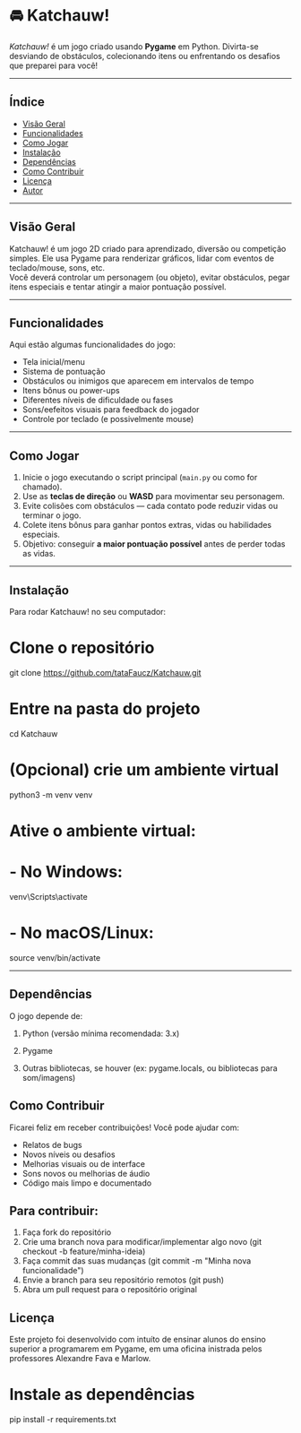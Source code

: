# 🚘 Katchauw!

*Katchauw!* é um jogo criado usando **Pygame** em Python. Divirta-se desviando de obstáculos, colecionando itens ou enfrentando os desafios que preparei para você!

---

## Índice

- [Visão Geral](#visão-geral)  
- [Funcionalidades](#funcionalidades)  
- [Como Jogar](#como-jogar)  
- [Instalação](#instalação)  
- [Dependências](#dependências)  
- [Como Contribuir](#como-contribuir)  
- [Licença](#licença)  
- [Autor](#autor)  

---

## Visão Geral

Katchauw! é um jogo 2D criado para aprendizado, diversão ou competição simples. Ele usa Pygame para renderizar gráficos, lidar com eventos de teclado/mouse, sons, etc.  
Você deverá controlar um personagem (ou objeto), evitar obstáculos, pegar itens especiais e tentar atingir a maior pontuação possível.

---

## Funcionalidades

Aqui estão algumas funcionalidades do jogo:

- Tela inicial/menu  
- Sistema de pontuação  
- Obstáculos ou inimigos que aparecem em intervalos de tempo  
- Itens bônus ou power-ups  
- Diferentes níveis de dificuldade ou fases  
- Sons/eefeitos visuais para feedback do jogador  
- Controle por teclado (e possivelmente mouse)  

---

## Como Jogar

1. Inicie o jogo executando o script principal (`main.py` ou como for chamado).  
2. Use as **teclas de direção** ou **WASD** para movimentar seu personagem.  
3. Evite colisões com obstáculos — cada contato pode reduzir vidas ou terminar o jogo.  
4. Colete itens bônus para ganhar pontos extras, vidas ou habilidades especiais.  
5. Objetivo: conseguir **a maior pontuação possível** antes de perder todas as vidas.  

---

## Instalação

Para rodar Katchauw! no seu computador:

# Clone o repositório
git clone https://github.com/tataFaucz/Katchauw.git

# Entre na pasta do projeto
cd Katchauw

# (Opcional) crie um ambiente virtual
python3 -m venv venv
# Ative o ambiente virtual:
# - No Windows:
venv\Scripts\activate
# - No macOS/Linux:
source venv/bin/activate

---

## Dependências

O jogo depende de:

1. Python (versão mínima recomendada: 3.x)

2. Pygame

3. Outras bibliotecas, se houver (ex: pygame.locals, ou bibliotecas para som/imagens)

## Como Contribuir

Ficarei feliz em receber contribuições! Você pode ajudar com:

- Relatos de bugs
- Novos níveis ou desafios
- Melhorias visuais ou de interface
- Sons novos ou melhorias de áudio
- Código mais limpo e documentado

## Para contribuir:

1. Faça fork do repositório
2. Crie uma branch nova para modificar/implementar algo novo (git checkout -b feature/minha-ideia)
3. Faça commit das suas mudanças (git commit -m "Minha nova funcionalidade")
4. Envie a branch para seu repositório remotos (git push)
5. Abra um pull request para o repositório original

## Licença

Este projeto foi desenvolvido com intuíto de ensinar alunos do ensino superior a programarem em Pygame, em uma oficina inistrada pelos professores Alexandre Fava e Marlow.

# Instale as dependências
pip install -r requirements.txt
